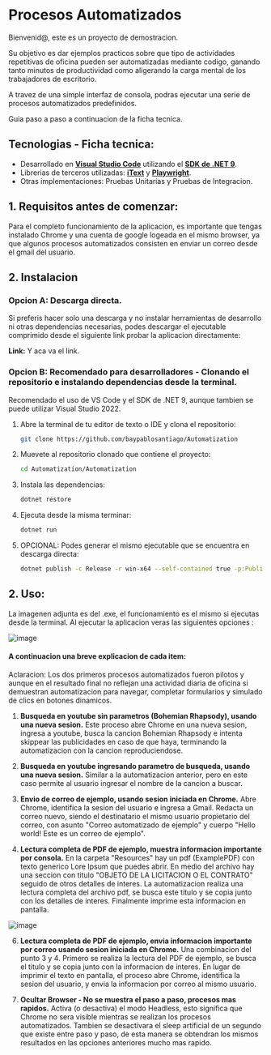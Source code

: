 # Procesos Automatizados

Bienvenid@, este es un proyecto de demostracion. 

Su objetivo es dar ejemplos practicos sobre que tipo de actividades repetitivas de oficina pueden ser automatizadas mediante codigo, ganando tanto minutos de productividad como aligerando la carga mental de los trabajadores de escritorio. 

A travez de una simple interfaz de consola, podras ejecutar una serie de procesos automatizados predefinidos. 

Guia paso a paso a continuacion de la ficha tecnica.

## Tecnologias - Ficha tecnica:

- Desarrollado en **[Visual Studio Code](https://code.visualstudio.com/)** utilizando el **[SDK de .NET 9](https://dotnet.microsoft.com/es-es/download/dotnet/9.0)**.
- Librerias de terceros utilizadas: **[iText](https://itextpdf.com/)** y **[Playwright](https://playwright.dev/dotnet/docs/intro)**.
- Otras implementaciones: Pruebas Unitarias y Pruebas de Integracion. 


## 1. Requisitos antes de comenzar:
Para el completo funcionamiento de la aplicacion, es importante que tengas instalado Chrome y una cuenta de google logeada en el mismo browser, ya que algunos procesos automatizados consisten en enviar un correo desde el gmail del usuario.

##  2. Instalacion 
### Opcion A: Descarga directa.

Si preferis hacer solo una descarga y no instalar herramientas de desarrollo ni otras dependencias necesarias, podes descargar el ejecutable comprimido desde el siguiente link probar la aplicacion directamente:

**Link:** Y aca va el link.

### Opcion B: Recomendado para desarrolladores - Clonando el repositorio e instalando dependencias desde la terminal. 

Recomendado el uso de VS Code y el SDK de .NET 9, aunque tambien se puede utilizar Visual Studio 2022. 
1. Abre la terminal de tu editor de texto o IDE y clona el repositorio:
   ```sh
   git clone https://github.com/baypablosantiago/Automatization
    ```
2. Muevete al repositorio clonado que contiene el proyecto:
    ```sh
   cd Automatization/Automatization
    ```
3. Instala las dependencias:
    ```sh
   dotnet restore
    ```   
4. Ejecuta desde la misma terminar:
    ```sh
   dotnet run
    ```
5. OPCIONAL: Podes generar el mismo ejecutable que se encuentra en descarga directa:
    ```sh
   dotnet publish -c Release -r win-x64 --self-contained true -p:PublishSingleFile=true
    ```


## 2. Uso:
La imagenen adjunta es del .exe, el funcionamiento es el mismo si ejecutas desde la terminal. Al ejecutar la aplicacion veras las siguientes opciones :

![image](https://github.com/user-attachments/assets/b3777c03-bfa6-4e95-a0e2-684c12b33601)

#### A continuacion una breve explicacion de cada item:

Aclaracion: Los dos primeros procesos automatizados fueron pilotos y aunque en el resultado final no reflejan una actividad diaria de oficina si demuestran automatizacion para navegar, completar formularios y simulado de clics en botones dinamicos.

1.  **Busqueda en youtube sin parametros (Bohemian Rhapsody), usando una nueva sesion.**
Este proceso abre Chrome en una nueva sesion, ingresa a youtube, busca la cancion Bohemian Rhapsody e intenta skippear las publicidades en caso de que haya, terminando la automatizacion con la cancion reproduciendose. 


2. **Busqueda en youtube ingresando parametro de busqueda, usando una nueva sesion.**
Similar a la automatizacion anterior, pero en este caso permite al usuario ingresar el nombre de la cancion a buscar.


3. **Envio de correo de ejemplo, usando sesion iniciada en Chrome.**
Abre Chrome, identifica la sesion del usuario e ingresa a Gmail. Redacta un correo nuevo, siendo el destinatario el mismo usuario propietario del correo, con asunto "Correo automatizado de ejemplo" y cuerpo "Hello world! Este es un correo de ejemplo".


4. **Lectura completa de PDF de ejemplo, muestra informacion importante por consola.**
En la carpeta "Resources" hay un pdf (ExamplePDF) con texto generico Lore Ipsum que puedes abrir. En medio del archivo hay una seccion con titulo "OBJETO DE LA LICITACION O EL CONTRATO" seguido de otros detalles de interes. La automatizacion realiza una lectura completa del archivo pdf, se busca este titulo y se copia junto con los detalles de interes. Finalmente imprime esta informacion en pantalla.

![image](https://github.com/user-attachments/assets/a71f9a61-0ce4-46b1-a23b-31346de1229a)

6. **Lectura completa de PDF de ejemplo, envia informacion importante por correo usando sesion iniciada en Chrome.**
Una combinacion del punto 3 y 4. Primero se realiza la lectura del PDF de ejemplo, se busca el titulo y se copia junto con la informacion de interes. En lugar de imprimir el texto en pantalla, el proceso abre Chrome, identifica la sesion del usuario, y envia la informacion por correo al mismo usuario.


7. **Ocultar Browser - No se muestra el paso a paso, procesos mas rapidos.**
Activa (o desactiva) el modo Headless, esto significa que Chrome no sera visible mientras se realizan los procesos automatizados. Tambien se desactivara el sleep artificial de un segundo que existe entre paso y paso, de esta manera se obtendran los mismos resultados en las opciones anteriores mucho mas rapido.
